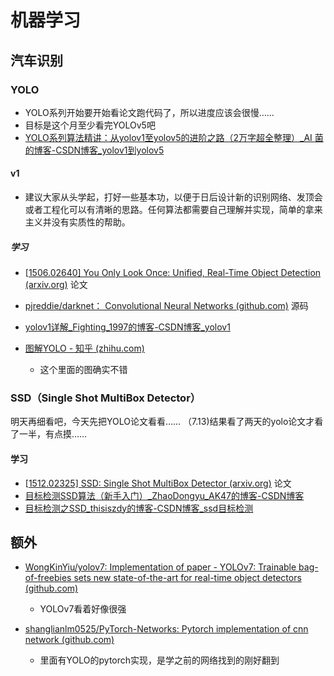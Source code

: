 # 机器学习

## 汽车识别

### YOLO

- YOLO系列开始要开始看论文跑代码了，所以进度应该会很慢……
- 目标是这个月至少看完YOLOv5吧
- [YOLO系列算法精讲：从yolov1至yolov5的进阶之路（2万字超全整理）_AI 菌的博客-CSDN博客_yolov1到yolov5](https://blog.csdn.net/wjinjie/article/details/107509243?ops_request_misc=%7B%22request%5Fid%22%3A%22165745451916781667848130%22%2C%22scm%22%3A%2220140713.130102334..%22%7D&request_id=165745451916781667848130&biz_id=0&utm_medium=distribute.pc_search_result.none-task-blog-2~all~top_positive~default-1-107509243-null-null.142^v32^down_rank,185^v2^control&utm_term=YOLOv1&spm=1018.2226.3001.4187) 

#### v1

- 建议大家从头学起，打好一些基本功，以便于日后设计新的识别网络、发顶会或者工程化可以有清晰的思路。任何算法都需要自己理解并实现，简单的拿来主义并没有实质性的帮助。

##### 学习

- [[1506.02640\] You Only Look Once: Unified, Real-Time Object Detection (arxiv.org)](https://arxiv.org/abs/1506.02640) 论文

- [pjreddie/darknet： Convolutional Neural Networks (github.com)](https://github.com/pjreddie/darknet) 源码

  

- [yolov1详解_Fighting_1997的博客-CSDN博客_yolov1](https://blog.csdn.net/frighting_ing/article/details/123450918?ops_request_misc=&request_id=&biz_id=102&utm_term=YOLOv1&utm_medium=distribute.pc_search_result.none-task-blog-2~all~sobaiduweb~default-0-123450918.nonecase&spm=1018.2226.3001.4187) 

- [图解YOLO - 知乎 (zhihu.com)](https://zhuanlan.zhihu.com/p/24916786) 

  - 这个里面的图确实不错 

### SSD（Single Shot MultiBox Detector）

明天再细看吧，今天先把YOLO论文看看……
（7.13)结果看了两天的yolo论文才看了一半，有点摸……

#### 学习

- [[1512.02325\] SSD: Single Shot MultiBox Detector (arxiv.org)](https://arxiv.org/abs/1512.02325) 论文
- [目标检测SSD算法（新手入门）_ZhaoDongyu_AK47的博客-CSDN博客](https://blog.csdn.net/ZhaoDongyu_AK47/article/details/107952651?ops_request_misc=%7B%22request%5Fid%22%3A%22165754617816782395381207%22%2C%22scm%22%3A%2220140713.130102334..%22%7D&request_id=165754617816782395381207&biz_id=0&utm_medium=distribute.pc_search_result.none-task-blog-2~all~top_click~default-2-107952651-null-null.142^v32^down_rank,185^v2^control&utm_term=SSD&spm=1018.2226.3001.4187) 
- [目标检测之SSD_thisiszdy的博客-CSDN博客_ssd目标检测](https://blog.csdn.net/thisiszdy/article/details/89576389) 


## 额外

- [WongKinYiu/yolov7: Implementation of paper - YOLOv7: Trainable bag-of-freebies sets new state-of-the-art for real-time object detectors (github.com)](https://github.com/WongKinYiu/yolov7) 
  - YOLOv7看着好像很强

- [shanglianlm0525/PyTorch-Networks: Pytorch implementation of cnn network (github.com)](https://github.com/shanglianlm0525/PyTorch-Networks) 
  - 里面有YOLO的pytorch实现，是学之前的网络找到的刚好翻到
